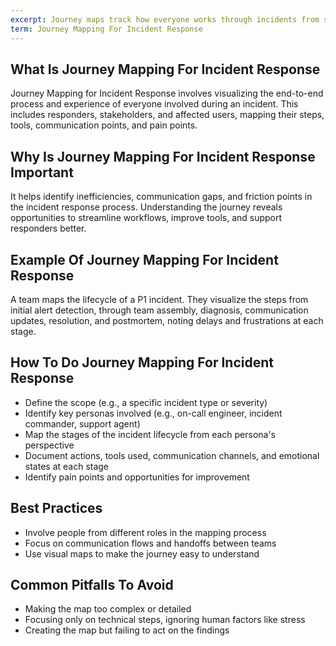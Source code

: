 ```yaml
---
excerpt: Journey maps track how everyone works through incidents from start to finish.
term: Journey Mapping For Incident Response
---
```

## What Is Journey Mapping For Incident Response

Journey Mapping for Incident Response involves visualizing the end-to-end process and experience of everyone involved during an incident. This includes responders, stakeholders, and affected users, mapping their steps, tools, communication points, and pain points.

## Why Is Journey Mapping For Incident Response Important

It helps identify inefficiencies, communication gaps, and friction points in the incident response process. Understanding the journey reveals opportunities to streamline workflows, improve tools, and support responders better.

## Example Of Journey Mapping For Incident Response

A team maps the lifecycle of a P1 incident. They visualize the steps from initial alert detection, through team assembly, diagnosis, communication updates, resolution, and postmortem, noting delays and frustrations at each stage.

## How To Do Journey Mapping For Incident Response

- Define the scope (e.g., a specific incident type or severity)
- Identify key personas involved (e.g., on-call engineer, incident commander, support agent)
- Map the stages of the incident lifecycle from each persona's perspective
- Document actions, tools used, communication channels, and emotional states at each stage
- Identify pain points and opportunities for improvement

## Best Practices

- Involve people from different roles in the mapping process
- Focus on communication flows and handoffs between teams
- Use visual maps to make the journey easy to understand

## Common Pitfalls To Avoid

- Making the map too complex or detailed
- Focusing only on technical steps, ignoring human factors like stress
- Creating the map but failing to act on the findings